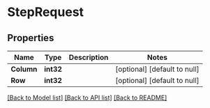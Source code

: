 # StepRequest

## Properties
Name | Type | Description | Notes
------------ | ------------- | ------------- | -------------
**Column** | **int32** |  | [optional] [default to null]
**Row** | **int32** |  | [optional] [default to null]

[[Back to Model list]](../README.md#documentation-for-models) [[Back to API list]](../README.md#documentation-for-api-endpoints) [[Back to README]](../README.md)


